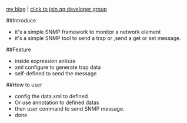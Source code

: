 <a href="http://blog.csdn.net/three_man/" target="_blank">my blog</a> | <a href="http://url.cn/JEWVPw">click to join qq developer group</a>

##Introduce
* it's a simple SNMP framework to monitor a network element
* it's a simple SNMP tool to send a trap or ,send a get or set message.

##Feature
* inside expression anlisze
* xml configure to generate trap data
* self-defined to send the message

##How to user
* config the data.xml to defined
* Or use annotation to defined datas 
* then user command to send SNMP message.
* done

